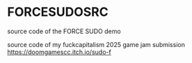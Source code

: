 # FORCESUDOSRC
source code of the FORCE SUDO demo

source code of my fuckcapitalism 2025 game jam submission <a href="https://doomgamescc.itch.io/sudo-f">https://doomgamescc.itch.io/sudo-f</a>
